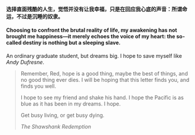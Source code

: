 
#### 选择直面残酷的人生，觉悟并没有让我幸福，只是在回应我心底的声音：所谓命运，不过是沉睡的奴隶。

#### Choosing to confront the brutal reality of life, my awakening has not brought me happiness—it merely echoes the voice of my heart: the so-called destiny is nothing but a sleeping slave.

An ordinary graduate student, but dreams big. I hope to save myself like *Andy Dufresne*.

> Remember, Red, hope is a good thing, maybe the best of things, and no good thing ever dies. I will be hoping that this letter finds you, and finds you well.
>
> I hope to see my friend and shake his hand. I hope the Pacific is as blue as it has been in my dreams. I hope.
>
> Get busy living, or get busy dying.
> 
> *The Shawshank Redemption*

<!--
**Jin-Pengyu/Jin-Pengyu** is a ✨ _special_ ✨ repository because its `README.md` (this file) appears on your GitHub profile.

Here are some ideas to get you started:

- 🔭 I’m currently working on ...
- 🌱 I’m currently learning ...
- 👯 I’m looking to collaborate on ...
- 🤔 I’m looking for help with ...
- 💬 Ask me about ...
- 📫 How to reach me: ...
- 😄 Pronouns: ...
- ⚡ Fun fact: ...
-->
